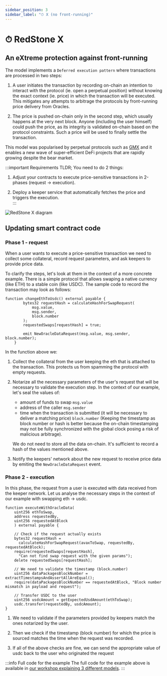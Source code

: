 ```yaml
---
sidebar_position: 3
sidebar_label: "⏱ X (no front-running)"
---
```


# ⏱ RedStone X

## An eXtreme protection against front-running

The model implements a `Deferred execution pattern` where transactions are processed in two steps:

1. A user initiates the transaction by recording on-chain an intention to interact with the protocol (ie. open a perpetual position) without knowing the exact context (ie. price) in which the transaction will be executed. This mitigates any attempts to arbitrage the protocols by front-running price delivery from Oracles.

2. The price is pushed on-chain only in the second step, which usually happens at the very next block. Anyone (including the user himself) could push the price, as its integrity is validated on-chain based on the protocol constraints. Such a price will be used to finally settle the transaction.

This model was popularised by perpetual protocols such as [GMX](https://gmx.io/#/) and it enables a new wave of super-efficient DeFi projects that are rapidly growing despite the bear market.

:::important Requirements
TLDR; You need to do 2 things:

1. Adjust your contracts to execute price-sensitive transactions in 2-phases (request -> execution).

2. Deploy a keeper service that automatically fetches the price and triggers the execution.  
   :::

![RedStone X diagram](/img/redstone-x.png)

## Updating smart contract code

### Phase 1 - request

When a user wants to execute a price-sensitive transaction we need to collect some collateral, record request parameters, and ask keepers to provide price data.

To clarify the steps, let's look at them in the context of a more concrete example. There is a simple protocol that allows swaping a native currency (like ETH) to a stable coin (like USDC). The sample code to record the transaction may look as follows:

```sol
function changeEthToUsdc() external payable {
        bytes32 requestHash = calculateHashForSwapRequest(
            msg.value,
            msg.sender,
            block.number
        );
        requestedSwaps[requestHash] = true;

        emit NewOracleDataRequest(msg.value, msg.sender, block.number);
    }
```

In the function above we:

1. Collect the collateral from the user keeping the eth that is attached to the transaction. This protects us from spamming the protocol with empty requests.

2. Notarize all the necessary parameters of the user's request that will be necessary to validate the execution step. In the context of our example, let's seal the values of:

   - amount of funds to swap `msg.value`
   - address of the caller `msg.sender`
   - time when the transaction is submitted (it will be necessary to deliver a matching price) `block.number` (Keeping the timestamp as block number or hash is better because the on-chain timestamping may not be fully synchronized with the global clock posing a risk of malicious arbitrage).

   We do not need to store all the data on-chain. It's sufficient to record a hash of the values mentioned above.

3. Notify the keepers' network about the new request to receive price data by emiting the `NewOracleDataRequest` event.

### Phase 2 - execution

In this phase, the request from a user is executed with data received from the keeper network.
Let us analyse the necessary steps in the context of our example with swapping eth -> usdc.

```sol
function executeWithOracleData(
    uint256 ethToSwap,
    address requestedBy,
    uint256 requestedAtBlock
    ) external payable {

    // Check if the request actually exists
    bytes32 requestHash =
      calculateHashForSwapRequest(avaxToSwap, requestedBy, requestedAtBlock);
    require(requestedSwaps[requestHash],
      "Can not find swap request with the given params");
    delete requestedSwaps[requestHash];

    // We need to validate the timestamp (block.number)
    uint256 dataPackagesBlockNumber = extractTimestampsAndAssertAllAreEqual();
    require(dataPackagesBlockNumber == requestedAtBlock, "Block number mismatch in payload and request");

    // Transfer USDC to the user
    uint256 usdcAmount = getExpectedUsdAmount(ethToSwap);
    usdc.transfer(requestedBy, usdcAmount);
}
```

1. We need to validate if the parameters provided by keepers match the ones notarized by the user.

2. Then we check if the timestamp (block number) for which the price is sourced matches the time when the request was recorded.

3. If all of the above checks are fine, we can send the appropriate value of usdc back to the user who originated the request

:::info Full code for the example
The full code for the example above is available in [our workshop explaining 3 different models](https://github.com/redstone-finance/avalanche-workshop).
:::
